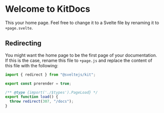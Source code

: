 <div style="max-width: 992px; margin: 0 auto;">

# Welcome to KitDocs

This your home page. Feel free to change it to a Svelte file by renaming it to `+page.svelte`.

## Redirecting

You might want the home page to be the first page of your documentation. If this is the case,
rename this file to `+page.js` and replace the content of this file with the following:

```js copy
import { redirect } from "@sveltejs/kit";

export const prerender = true;

/** @type {import('./$types').PageLoad} */
export function load() {
  throw redirect(307, "/docs");
}
```

</div>

